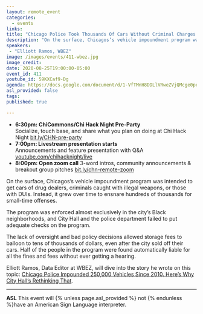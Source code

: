 ```yaml
---
layout: remote_event
categories:
  - events
links: 
title: "Chicago Police Took Thousands Of Cars Without Criminal Charges And Stuck Owners With Thousands In Debt"
description: "On the surface, Chicagos’s vehicle impoundment program was intended to get cars of drug dealers, criminals caught with illegal weapons, or those with DUIs. Instead, it grew over time to ensnare hundreds of thousands for small-time offenses. "
speakers:
 - "Elliott Ramos, WBEZ"
image: /images/events/411-wbez.jpg
image_credit:
date: 2020-08-25T19:00:00-05:00
event_id: 411
youtube_id: 59KXCaf9-Dg
agenda: https://docs.google.com/document/d/1-VfTMnH8DDLlVRweZVjQMcge0pogqYkA-KXFs9DIZng/edit?usp=sharing
asl_provided: false
tags: 
published: true

---
```


* **6:30pm: ChiCommons/Chi Hack Night Pre-Party**<br />
Socialize, touch base, and share what you plan on doing at Chi Hack Night [bit.ly/CHN-pre-party](https://bit.ly/CHN-pre-party)
* **7:00pm: Livestream presentation starts**<br /> Announcements and feature presentation with Q&A [youtube.com/chihacknight/live](https://youtube.com/chihacknight/live)
* **8:00pm: Open zoom call** 3-word intros, community 
  announcements & breakout group pitches [bit.ly/chn-remote-zoom](https://bit.ly/chn-remote-zoom)

On the surface, Chicagos’s vehicle impoundment program was intended to get cars of drug dealers, criminals caught with illegal weapons, or those with DUIs. Instead, it grew over time to ensnare hundreds of thousands for small-time offenses. 

The program was enforced almost exclusively in the city’s Black neighborhoods, and City Hall and the police department failed to put adequate checks on the program.

The lack of oversight and bad policy decisions allowed storage fees to balloon to tens of thousands of dollars, even after the city sold off their cars. Half of the people in the program were found automatically liable for all the fines and fees without ever getting a hearing. 

Elliott Ramos, Data Editor at WBEZ, will dive into the story he wrote on this topic: [Chicago Police Impounded 250,000 Vehicles Since 2010. Here’s Why City Hall’s Rethinking That](https://www.wbez.org/stories/chicago-police-impounded-250000-vehicles-since-2010-heres-why-city-halls-rethinking-that/a085f94b-4a87-437b-837a-d5b4501a9168).

---

**ASL** This event will {% unless page.asl_provided %} not {% endunless %}have an American Sign Language interpreter.
